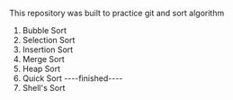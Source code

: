 This repository was built to practice git and sort algorithm

1. Bubble Sort
2. Selection Sort
3. Insertion Sort
4. Merge Sort
5. Heap Sort
6. Quick Sort
----finished----
7. Shell's Sort
